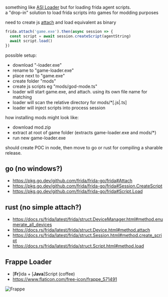 something like [ASI Loader](https://github.com/ThirteenAG/Ultimate-ASI-Loader) but for loading frida agent scripts.<br>
a "drop-in" solution to load frida scripts into games for modding purposes

need to create js [attach](https://github.com/frida/frida-node/blob/d3b2c753b0e64e68b867fac604f5481b93c6b2d3/lib/index.ts#L175) and load equivalent as binary
```js
frida.attach('game.exe').then(async session => {
  const script = await session.createScript(agentString)
  await script.load()
})
```

possible setup:
 - download "-loader.exe"
 - rename to "game-loader.exe"
 - place next to "game.exe"
 - create folder "mods"
 - create js scripts eg "mods/god-mode.ts"
 - loader will start game.exe, and attach. using its own file name for matching
 - loader will scan the relative directory for mods/*[.js|.ts]
 - loader will inject scripts into process session

how installing mods might look like:
 - download mod.zip
 - extract at root of game folder (extracts game-loader.exe and mods/*)
 - run new game-loader.exe

should create POC in node, then move to go or rust for compiling a sharable release.

go (no windows?)
-
 - https://pkg.go.dev/github.com/frida/frida-go/frida#Attach
 - https://pkg.go.dev/github.com/frida/frida-go/frida#Session.CreateScript
 - https://pkg.go.dev/github.com/frida/frida-go/frida#Script.Load


rust (no simple attach?)
- 
 - https://docs.rs/frida/latest/frida/struct.DeviceManager.html#method.enumerate_all_devices
 - https://docs.rs/frida/latest/frida/struct.Device.html#method.attach
 - https://docs.rs/frida/latest/frida/struct.Session.html#method.create_script
 - https://docs.rs/frida/latest/frida/struct.Script.html#method.load

Frappe Loader
-
- [**Fr**]ida + [**Java**]Script (coffee)
- https://www.flaticon.com/free-icon/frappe_571491

![Frappe](https://github.com/JohnDeved/frida-drop-in/assets/24187269/fb7e842c-c349-47af-9fd3-06f362a968ad)
